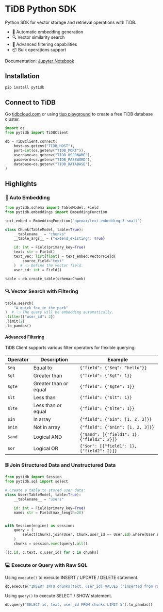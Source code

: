 # TiDB Python SDK

Python SDK for vector storage and retrieval operations with TiDB.

- 🔄 Automatic embedding generation
- 🔍 Vector similarity search
- 🎯 Advanced filtering capabilities
- 📦 Bulk operations support

Documentation: [Jupyter Notebook](https://github.com/pingcap/pytidb/blob/main/docs/quickstart.ipynb)

## Installation

```bash
pip install pytidb
```

## Connect to TiDB

Go [tidbcloud.com](https://tidbcloud.com/) or using [tiup playground](https://docs.pingcap.com/tidb/stable/tiup-playground/) to create a free TiDB database cluster.

```python
import os
from pytidb import TiDBClient

db = TiDBClient.connect(
    host=os.getenv("TIDB_HOST"),
    port=int(os.getenv("TIDB_PORT")),
    username=os.getenv("TIDB_USERNAME"),
    password=os.getenv("TIDB_PASSWORD"),
    database=os.getenv("TIDB_DATABASE"),
)
```

## Highlights

### 🤖 Auto Embedding

```python
from pytidb.schema import TableModel, Field
from pytidb.embeddings import EmbeddingFunction

text_embed = EmbeddingFunction("openai/text-embedding-3-small")

class Chunk(TableModel, table=True):
    __tablename__ = "chunks"
    __table_args__ = {"extend_existing": True}

    id: int = Field(primary_key=True)
    text: str = Field()
    text_vec: list[float] = text_embed.VectorField(
        source_field="text"
    )  # 👈 Define the vector field.
    user_id: int = Field()

table = db.create_table(schema=Chunk)
```

### 🔍 Vector Search with Filtering

```python
table.search(
    "A quick fox in the park"
)  # 👈 The query will be embedding automatically.
.filter({"user_id": 2})
.limit(2)
.to_pandas()
```

#### Advanced Filtering
TiDB Client supports various filter operators for flexible querying:

| Operator | Description               | Example                                      |
|----------|---------------------------|----------------------------------------------|
| `$eq`    | Equal to                  | `{"field": {"$eq": "hello"}}`                |
| `$gt`    | Greater than              | `{"field": {"$gt": 1}}`                      |
| `$gte`   | Greater than or equal     | `{"field": {"$gte": 1}}`                     |
| `$lt`    | Less than                 | `{"field": {"$lt": 1}}`                      |
| `$lte`   | Less than or equal        | `{"field": {"$lte": 1}}`                     |
| `$in`    | In array                  | `{"field": {"$in": [1, 2, 3]}}`              |
| `$nin`   | Not in array              | `{"field": {"$nin": [1, 2, 3]}}`             |
| `$and`   | Logical AND               | `{"$and": [{"field1": 1}, {"field2": 2}]}`   |
| `$or`    | Logical OR                | `{"$or": [{"field1": 1}, {"field2": 2}]}`    |



### ⛓ Join Structured Data and Unstructured Data

```python
from pytidb import Session
from pytidb.sql import select

# Create a table to stored user data:
class User(TableModel, table=True):
    __tablename__ = "users"

    id: int = Field(primary_key=True)
    name: str = Field(max_length=20)


with Session(engine) as session:
    query = (
        select(Chunk).join(User, Chunk.user_id == User.id).where(User.name == "Alice")
    )
    chunks = session.exec(query).all()

[(c.id, c.text, c.user_id) for c in chunks]
```


### 💻 Execute or Query with Raw SQL

Using `execute()` to execute INSERT / UPDATE / DELETE statement.

```python
db.execute("INSERT INTO chunks(text, user_id) VALUES ('inserted from raw sql', 5)")
```

Using `query()` to execute SELECT / SHOW statement.

```python
db.query("SELECT id, text, user_id FROM chunks LIMIT 5").to_pandas()
```
